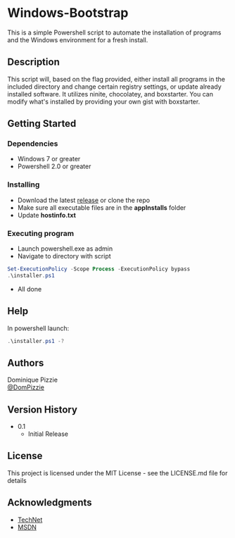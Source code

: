 # Windows-Bootstrap

This is a simple Powershell script to automate the installation of programs and the Windows environment for a fresh install.

## Description

This script will, based on the flag provided, either install all programs in the included directory and change certain registry settings, or update already installed software. It utilizes ninite, chocolatey, and boxstarter. You can modify what's installed by providing your own gist with boxstarter.

## Getting Started

### Dependencies

* Windows 7 or greater
* Powershell 2.0 or greater

### Installing

* Download the latest [release]() or clone the repo
* Make sure all executable files are in the **appInstalls** folder
* Update **hostinfo.txt**

### Executing program

* Launch powershell.exe as admin
* Navigate to directory with script
```PowerShell
Set-ExecutionPolicy -Scope Process -ExecutionPolicy bypass
.\installer.ps1
```
* All done

## Help

In powershell launch:
```PowerShell
.\installer.ps1 -?
```

## Authors

Dominique Pizzie  
[@DomPizzie](https://twitter.com/dompizzie)

## Version History

* 0.1
    * Initial Release

## License

This project is licensed under the MIT License - see the LICENSE.md file for details

## Acknowledgments

* [TechNet](https://technet.microsoft.com)
* [MSDN](https://msdn.microsoft.com)
